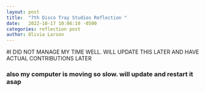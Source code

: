 ```yaml
---
layout: post
title:  "7th Disco Tray Studios Reflection "
date:   2022-10-17 10:06:19 -0500
categories: reflection post
author: Olivia Larson
---
```

#I DID NOT MANAGE MY TIME WELL. WILL UPDATE THIS LATER AND HAVE ACTUAL CONTRIBUTIONS LATER

### also my computer is moving so slow. will update and restart it asap
